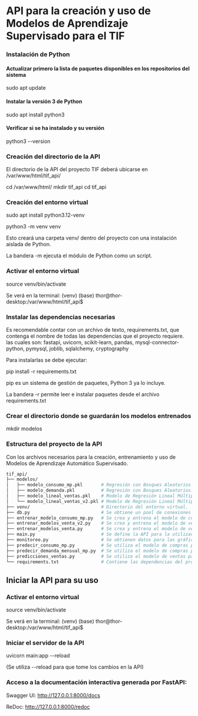 
# API para la creación y uso de Modelos de Aprendizaje Supervisado para el TIF

### Instalación de Python
#### Actualizar primero la lista de paquetes disponibles en los repositorios del sistema
sudo apt update
#### Instalar la versión 3 de Python
sudo apt install python3
#### Verificar si se ha instalado y su versión
python3 --version

### Creación del directorio de la API
El directorio de la API del proyecto TIF deberá ubicarse en /var/www/html/tif_api/

cd /var/www/html/
mkdir tif_api
cd tif_api

### Creación del entorno virtual
sudo apt install python3.12-venv

python3 -m venv venv

Esto creará una carpeta venv/ dentro del proyecto con una instalación aislada de Python.

La bandera -m ejecuta el módulo de Python como un script.

### Activar el entorno virtual
source venv/bin/activate

Se verá en la terminal: (venv) (base) thor@thor-desktop:/var/www/html/tif_api$

### Instalar las dependencias necesarias
Es recomendable contar con un archivo de texto, requirements.txt, que contenga el nombre de todas las dependencias que el proyecto requiere. las cuales son: fastapi, uvicorn, scikit-learn, pandas, mysql-connector-python, pymysql, joblib, sqlalchemy, cryptography

Para instalarlas se debe ejecutar:

pip install -r requirements.txt

pip es un sistema de gestión de paquetes, Python 3 ya lo incluye.

La bandera -r permite leer e instalar paquetes desde el archivo requirements.txt

### Crear el directorio donde se guardarán los modelos entrenados
mkdir modelos

### Estructura del proyecto de la API
Con los archivos necesarios para la creación, entrenamiento y uso de Modelos de Aprendizaje Automático Supervisado.

```bash
tif_api/
├── modelos/
│   ├── modelo_consumo_mp.pkl       # Regresión con Bosques Aleatorios.
│   ├── modelo_demanda.pkl          # Regresión con Bosques Aleatorios.
│   ├── modelo_lineal_ventas.pkl    # Modelo de Regresión Lineal Múltiple (3 variables independientes).
│   └── modelo_lineal_ventas_v2.pkl # Modelo de Regresión Lineal Múltiple (2 variables independientes).
├── venv/                           # Directorio del entorno virtual.
├── db.py                           # Se obtiene un pool de conexiones a la base de datos.
├── entrenar_modelo_consumo_mp.py   # Se crea y entrena el modelo de compras.
├── entrenar_modelos_venta_v2.py    # Se crea y entrena el modelo de ventas.
├── entrenar_modelos_venta.py       # Se crea y entrena el modelo de ventas.
├── main.py                         # Se define la API para la utilización de los modelos.
├── monitoreo.py                    # Se obtienen datos para las gráficas de Monitoreo.
├── predecir_consumo_mp.py          # Se utiliza el modelo de compras para predecir la demanda de materias primas.
├── predecir_demanda_mensual_mp.py  # Se utiliza el modelo de compras para predecir la demanda mensual de materias primas.
├── predicciones_ventas.py          # Se utiliza el modelo de ventas para realizar diversas predicciones.
└── requirements.txt                # Contiene las dependencias del proyecto para la API.
```

## Iniciar la API para su uso
### Activar el entorno virtual
source venv/bin/activate

Se verá en la terminal: (venv) (base) thor@thor-desktop:/var/www/html/tif_api$

### Iniciar el servidor de la API
uvicorn main:app --reload

(Se utiliza --reload para que tome los cambios en la API)

### Acceso a la documentación interactiva generada por FastAPI:
Swagger UI: http://127.0.0.1:8000/docs

ReDoc: http://127.0.0.1:8000/redoc
